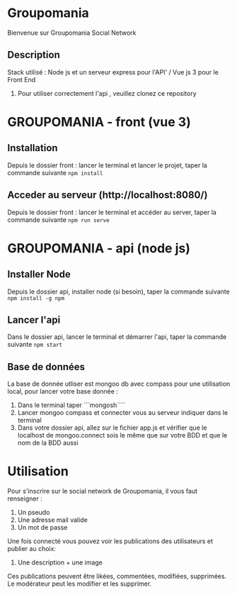 # Groupomania

Bienvenue sur Groupomania Social Network

## Description

Stack utilisé : Node js et un serveur express pour l'API' / Vue js 3 pour le Front End

1. Pour utiliser correctement l'api , veuillez clonez ce repository

# GROUPOMANIA - front (vue 3)

## Installation

Depuis le dossier front : lancer le terminal et lancer le projet, taper la commande suivante `npm install`

## Acceder au serveur (http://localhost:8080/)

Depuis le dossier front : lancer le terminal et accéder au server, taper la commande suivante `npm run serve`

# GROUPOMANIA - api (node js)

## Installer Node

Depuis le dossier api, installer node (si besoin), taper la commande suivante `npm install -g npm`

## Lancer l'api

Dans le dossier api, lancer le terminal et démarrer l'api, taper la commande suivante `npm start`

## Base de données

La base de donnée utliser est mongoo db avec compass pour une utilisation local, pour lancer votre base donnée :

1. Dans le terminal taper ```mongosh````
2. Lancer mongoo compass et connecter vous au serveur indiquer dans le terminal
3. Dans votre dossier api, allez sur le fichier app.js et vérifier que le localhost de mongoo.connect sois le même que sur votre BDD et que le nom de la BDD aussi

# Utilisation

Pour s'inscrire sur le social network de Groupomania, il vous faut renseigner :

1. Un pseudo
2. Une adresse mail valide
3. Un mot de passe

Une fois connecté vous pouvez voir les publications des utilisateurs et publier au choix:

1. Une description + une image

Ces publications peuvent être likées, commentées, modifiées, supprimées. Le modérateur peut les modifier et les supprimer.
